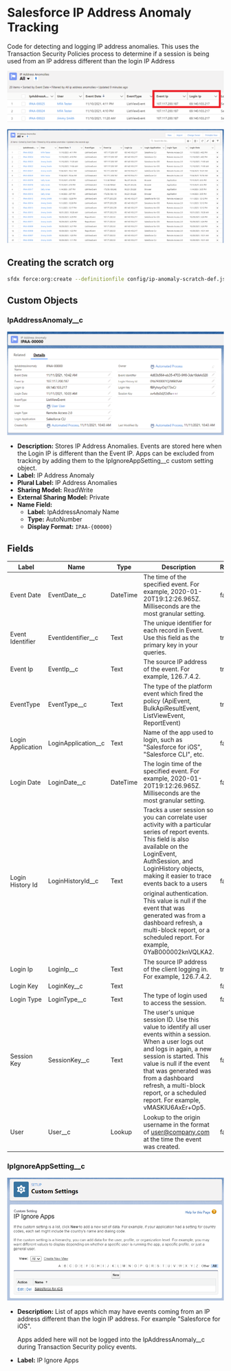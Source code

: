 # Salesforce IP Address Anomaly Tracking

Code for detecting and logging IP address anomalies. This uses the Transaction Security Policies process to determine if a session is being used from an IP address different than the login IP Address

![List View Zoomed](.docs/IP_Anomaly_List_View_Zoom.png)

![List View](.docs/IP_Anomaly_List_View.png)

## Creating the scratch org

```bash
sfdx force:org:create --definitionfile config/ip-anomaly-scratch-def.json --durationdays 30 --setalias IpAnomalyScr edition=Developer --targetdevhubusername JMA-CliSec
```

## Custom Objects

### IpAddressAnomaly\_\_c

![IP Anomaly Record](.docs/IP_Anomaly_Record.png)

- **Description:** Stores IP Address Anomalies. Events are stored here when the Login IP is different than the Event IP. Apps can be excluded from tracking by adding them to the IpIgnoreAppSetting\_\_c custom setting object.
- **Label:** IP Address Anomaly
- **Plural Label:** IP Address Anomalies
- **Sharing Model:** ReadWrite
- **External Sharing Model:** Private
- **Name Field:**
  - **Label:** IpAddressAnomaly Name
  - **Type:** AutoNumber
  - **Display Format:** `IPAA-{00000}`

## Fields

| Label             | Name                  | Type     | Description                                                                                                                                                                                                                                                                                                                                                                                                                         | Required |
| ----------------- | --------------------- | -------- | ----------------------------------------------------------------------------------------------------------------------------------------------------------------------------------------------------------------------------------------------------------------------------------------------------------------------------------------------------------------------------------------------------------------------------------- | -------- |
| Event Date        | EventDate\_\_c        | DateTime | The time of the specified event. For example, 2020-01-20T19:12:26.965Z. Milliseconds are the most granular setting.                                                                                                                                                                                                                                                                                                                 | false    |
| Event Identifier  | EventIdentifier\_\_c  | Text     | The unique identifier for each record in Event. Use this field as the primary key in your queries.                                                                                                                                                                                                                                                                                                                                  | true     |
| Event Ip          | EventIp\_\_c          | Text     | The source IP address of the event. For example, 126.7.4.2.                                                                                                                                                                                                                                                                                                                                                                         | true     |
| EventType         | EventType\_\_c        | Text     | The type of the platform event which fired the policy (ApiEvent, BulkApiResultEvent, ListViewEvent, ReportEvent)                                                                                                                                                                                                                                                                                                                    | true     |
| Login Application | LoginApplication\_\_c | Text     | Name of the app used to login, such as "Salesforce for iOS", "Salesforce CLI", etc.                                                                                                                                                                                                                                                                                                                                                 | false    |
| Login Date        | LoginDate\_\_c        | DateTime | The login time of the specified event. For example, 2020-01-20T19:12:26.965Z. Milliseconds are the most granular setting.                                                                                                                                                                                                                                                                                                           | false    |
| Login History Id  | LoginHistoryId\_\_c   | Text     | Tracks a user session so you can correlate user activity with a particular series of report events. This field is also available on the LoginEvent, AuthSession, and LoginHistory objects, making it easier to trace events back to a users original authentication. This value is null if the event that was generated was from a dashboard refresh, a multi-block report, or a scheduled report. For example, 0YaB000002knVQLKA2. | false    |
| Login Ip          | LoginIp\_\_c          | Text     | The source IP address of the client logging in. For example, 126.7.4.2.                                                                                                                                                                                                                                                                                                                                                             | true     |
| Login Key         | LoginKey\_\_c         | Text     |                                                                                                                                                                                                                                                                                                                                                                                                                                     | false    |
| Login Type        | LoginType\_\_c        | Text     | The type of login used to access the session.                                                                                                                                                                                                                                                                                                                                                                                       | false    |
| Session Key       | SessionKey\_\_c       | Text     | The user's unique session ID. Use this value to identify all user events within a session. When a user logs out and logs in again, a new session is started. This value is null if the event that was generated was from a dashboard refresh, a multi-block report, or a scheduled report. For example, vMASKIU6AxEr+Op5.                                                                                                           | false    |
| User              | User\_\_c             | Lookup   | Lookup to the origin username in the format of user@company.com at the time the event was created.                                                                                                                                                                                                                                                                                                                                  | false    |

### IpIgnoreAppSetting\_\_c

![IP Ignore Apps Settings Object](.docs/IP_Ignore_Apps_Object.png)

- **Description:** List of apps which may have events coming from an IP address different than the login IP address. For example "Salesforce for iOS".

  Apps added here will not be logged into the IpAddressAnomaly\_\_c during Transaction Security policy events.

- **Label:** IP Ignore Apps
